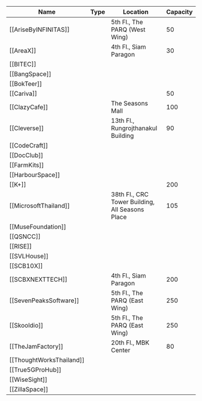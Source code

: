 | Name | Type | Location | Capacity |
| ----- | ----- | ----- | ----- |
| [[AriseByINFINITAS]] |  | 5th Fl., The PARQ (West Wing) | 50 |
| [[AreaX]] |  | 4th Fl., Siam Paragon | 30 |
| [[BITEC]] |  |  |  | 
| [[BangSpace]] |  |  |  |
| [[BokTeer]] |  |  |  |
| [[Cariva]] |  |  | 50 |
| [[ClazyCafe]] |  | The Seasons Mall | 100 |
| [[Cleverse]] |  | 13th Fl., Rungrojthanakul Building | 90 |
| [[CodeCraft]] |  |  |  |
| [[DocClub]] |  |  |  |
| [[FarmKits]] |  |  |  |
| [[HarbourSpace]] |  |  |  |
| [[K+]] |  |  | 200 |
| [[MicrosoftThailand]] |  | 38th Fl., CRC Tower Building, All Seasons Place | 105 |
| [[MuseFoundation]] |  |  |  |
| [[QSNCC]] |  |  |  |
| [[RISE]] |  |  |  |
| [[SVLHouse]] |  |  |  |
| [[SCB10X]] |  |  |  |
| [[SCBXNEXTTECH]] |  | 4th Fl., Siam Paragon | 200 |
| [[SevenPeaksSoftware]] |  | 5th Fl., The PARQ (East Wing) | 250 |
| [[Skooldio]] |  | 5th Fl., The PARQ (East Wing) | 250 |
| [[TheJamFactory]] |  | 20th Fl., MBK Center | 80 |
| [[ThoughtWorksThailand]] |  |  |  |
| [[True5GProHub]] |  |  |  |
| [[WiseSight]] |  |  |  |
| [[ZillaSpace]] |  |  |  |
